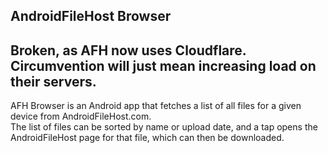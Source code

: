 ## AndroidFileHost Browser

## Broken, as AFH now uses Cloudflare. Circumvention will just mean increasing load on their servers.

AFH Browser is an Android app that fetches a list of all files for a given device from AndroidFileHost.com.  
The list of files can be sorted by name or upload date, and a tap opens the AndroidFileHost page for that file, which can then be downloaded.
